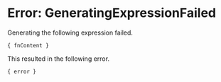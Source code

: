 # Error: GeneratingExpressionFailed

Generating the following expression failed.

```
{ fnContent }
```

This resulted in the following error.

```
{ error }
```